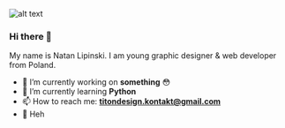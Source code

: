 ![alt text](https://imgur.com/8laSKWF.png)
### Hi there 👋
My name is Natan Lipinski. I am young graphic designer & web developer from Poland.
- 🔭 I’m currently working on **something** 😳
- 🌱 I’m currently learning **Python**
- 📫 How to reach me: **titondesign.kontakt@gmail.com**
- 🤙 Heh
